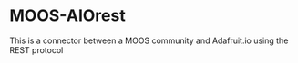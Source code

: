 # MOOS-AIOrest
This is a connector between a MOOS community and Adafruit.io using the REST protocol
